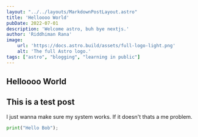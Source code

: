 ```yaml
---
layout: "../../layouts/MarkdownPostLayout.astro"
title: 'Helloooo World'
pubDate: 2022-07-01
description: 'Welcome astro, buh bye nextjs.'
author: 'Riddhiman Rana'
image:
    url: 'https://docs.astro.build/assets/full-logo-light.png'
    alt: 'The full Astro logo.'
tags: ["astro", "blogging", "learning in public"]
---
```


## Helloooo World

## This is a test post

I just wanna make sure my system works. If it doesn't thats a me problem.

```python
print("Hello Bob");

```
